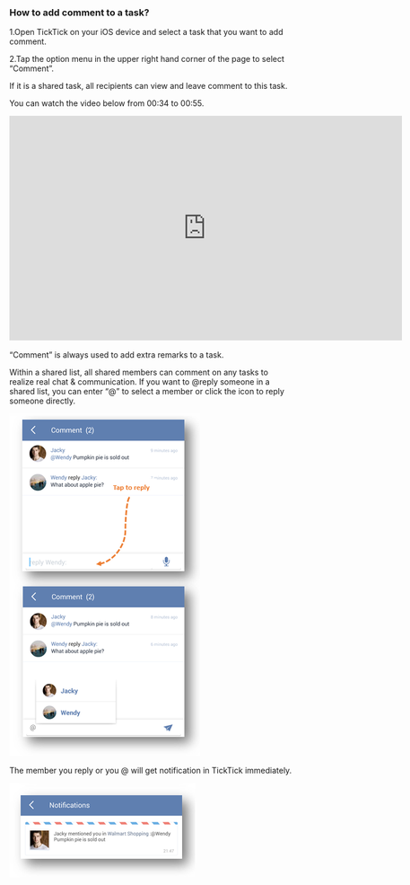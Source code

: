 ### How to add comment to a task?
1.Open TickTick on your iOS device and select a task that you want to add comment.

2.Tap the option menu in the upper right hand corner of the page to select “Comment”.

If it is a shared task, all recipients can view and leave comment to this task.

You can watch the video below from 00:34 to 00:55.

<iframe width="700" height="400" src="https://www.youtube.com/embed/CTW6geOAGtw?list=PLbWRKVi0_aTEwRLCS5T4MD0wCQU_ve8xW" frameborder="0" allowfullscreen></iframe>


“Comment” is always used to add extra remarks to a task. 

Within a shared list, all shared members can comment on any tasks to realize real chat & communication. If you want to @reply someone in a shared list, you can enter “@” to select a member or click the icon to reply someone directly. 



![](../images/androidcomment.png)


The member you reply or you @ will get notification in TickTick immediately. 

![](../images/androidaomment2.png)